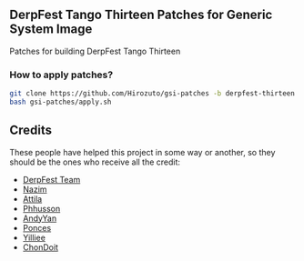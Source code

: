 ## DerpFest Tango Thirteen Patches for Generic System Image
Patches for building DerpFest Tango Thirteen

### How to apply patches? ###
```bash
git clone https://github.com/Hirozuto/gsi-patches -b derpfest-thirteen
bash gsi-patches/apply.sh
```

## Credits
These people have helped this project in some way or another, so they should be the ones who receive all the credit:
- [DerpFest Team](https://github.com/DerpFest-AOSP)
- [Nazim](https://github.com/naz664)
- [Attila](https://github.com/TheAttila)
- [Phhusson](https://github.com/phhusson)
- [AndyYan](https://github.com/AndyCGYan)
- [Ponces](https://github.com/ponces)
- [Yilliee](https://github.com/Yilliee)
- [ChonDoit](https://github.com/ChonDoit)
